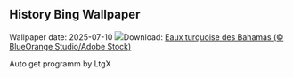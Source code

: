 ## History Bing Wallpaper
Wallpaper date: 2025-07-10
![](https://www.bing.com/th?id=OHR.BahamaBlues_FR-FR8439615037_UHD.jpg&w=1000)Download: [Eaux turquoise des Bahamas (© BlueOrange Studio/Adobe Stock)](https://www.bing.com/th?id=OHR.BahamaBlues_FR-FR8439615037_UHD.jpg)

Auto get programm by LtgX
